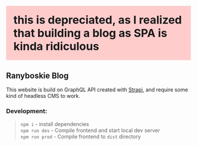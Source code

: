 <p style="font-size: 30px; font-weight: bold; background-color: #fcc; padding: 20px;">this is depreciated, as I realized that building a blog as SPA is kinda ridiculous</p>

## Ranyboskie Blog

This website is build on GraphQL API created with [Strapi](https://strapi.io/), and require some kind of headless CMS to work.

### Development:
> `npm i` - install dependencies <br>
> `npm run dev` - Compile frontend and start local dev server<br>
> `npm run prod` - Compile frontend to `dist` directory
